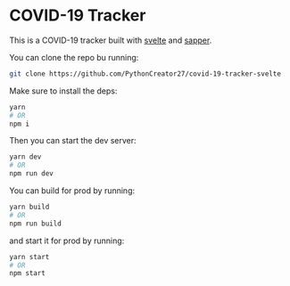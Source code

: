 # COVID-19 Tracker

This is a COVID-19 tracker built with [svelte](https://svelte.dev) and [sapper](https://sapper.svelte.dev).

You can clone the repo bu running:

```bash
git clone https://github.com/PythonCreator27/covid-19-tracker-svelte
```

Make sure to install the deps:

```bash
yarn
# OR
npm i
```

Then you can start the dev server:

```bash
yarn dev
# OR
npm run dev
```

You can build for prod by running:

```bash
yarn build
# OR
npm run build
```

and start it for prod by running:

```bash
yarn start
# OR
npm start
```
